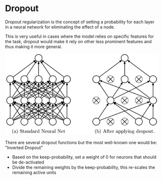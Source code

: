 # Dropout

Dropout regularization is the concept of setting a probability for each layer in a neural network for eliminating the effect of a node.

This is very useful in cases where the model relies on specific features for the task, dropout would make it rely on other less prominent features
and thus making it more general.


![dropout_concept](../assets/DropoutConcept.png)


There are several dropout functions but the most well-known one would be: "Inverted Dropout"

* Based on the keep-probability, set a weight of 0 for neurons that should be de-activated
* Divide the remaining weights by the keep-probability, this re-scales the remaining active units